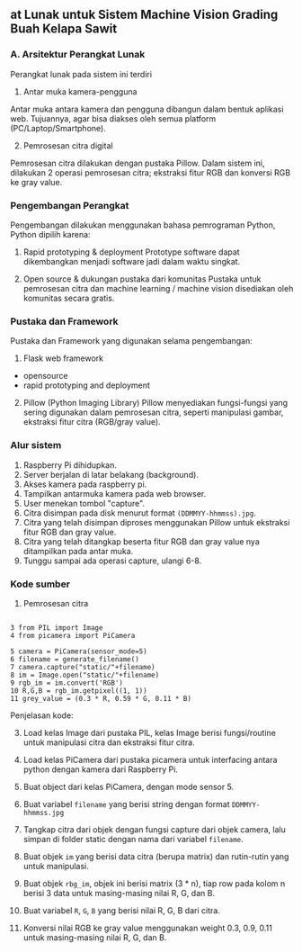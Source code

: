 at  Lunak untuk Sistem Machine Vision Grading Buah Kelapa Sawit
---
### A. Arsitektur Perangkat Lunak

Perangkat lunak pada sistem ini terdiri 

1. Antar muka kamera-pengguna

Antar muka antara kamera dan pengguna dibangun dalam bentuk aplikasi web. Tujuannya, agar bisa diakses oleh semua platform (PC/Laptop/Smartphone). 

2. Pemrosesan citra digital 

Pemrosesan citra dilakukan dengan pustaka Pillow. Dalam sistem ini, dilakukan 2 operasi pemrosesan citra; ekstraksi fitur RGB dan konversi RGB ke gray value. 

### Pengembangan Perangkat 
Pengembangan dilakukan menggunakan bahasa pemrograman Python, 
Python dipilih karena:

1. Rapid prototyping & deployment
Prototype software dapat dikembangkan menjadi software jadi dalam waktu singkat.

2. Open source & dukungan pustaka dari komunitas
Pustaka untuk pemrosesan citra dan machine learning / machine vision disediakan oleh komunitas secara gratis. 

### Pustaka dan Framework
Pustaka dan Framework yang digunakan selama pengembangan:

1. Flask web framework 
- opensource
- rapid prototyping and deployment

2. Pillow (Python Imaging Library) 
Pillow menyediakan fungsi-fungsi yang sering digunakan dalam pemrosesan citra, seperti manipulasi gambar, ekstraksi fitur citra (RGB/gray value).

### Alur sistem

1. Raspberry Pi dihidupkan.
2. Server berjalan di latar belakang (background).
3. Akses kamera pada raspberry pi.
4. Tampilkan antarmuka kamera pada web browser. 
5. User menekan tombol "capture".
6. Citra disimpan pada disk menurut format `(DDMMYY-hhmmss).jpg`.
7. Citra yang telah disimpan diproses menggunakan Pillow untuk ekstraksi fitur RGB dan gray value.
8. Citra yang telah ditangkap beserta fitur RGB dan gray value nya ditampilkan pada antar muka.
9. Tunggu sampai ada operasi capture, ulangi 6-8.
 
### Kode sumber

1. Pemrosesan citra


```

3 from PIL import Image
4 from picamera import PiCamera

5 camera = PiCamera(sensor_mode=5)
6 filename = generate_filename()
7 camera.capture("static/"+filename)
8 im = Image.open("static/"+filename)
9 rgb_im = im.convert('RGB')
10 R,G,B = rgb_im.getpixel((1, 1))
11 grey_value = (0.3 * R, 0.59 * G, 0.11 * B)
```

Penjelasan kode:

3. Load kelas Image dari pustaka PIL, kelas Image berisi fungsi/routine untuk manipulasi citra dan ekstraksi fitur citra.

4. Load kelas PiCamera dari pustaka picamera untuk interfacing antara python dengan kamera dari Raspberry Pi.

5.  Buat object dari kelas PiCamera, dengan mode sensor 5.

6.  Buat variabel `filename` yang berisi string dengan format `DDMMYY-hhmmss.jpg` 

7.  Tangkap citra dari objek dengan fungsi capture dari objek camera, lalu simpan di folder static dengan nama dari variabel `filename`.

8. Buat objek `im` yang berisi data citra (berupa matrix) dan rutin-rutin yang untuk manipulasi.

9. Buat objek `rbg_im`, objek ini berisi matrix (3 * n), tiap row pada kolom n berisi 3 data untuk masing-masing nilai R, G, dan B.

10. Buat variabel `R`, `G`, `B` yang berisi nilai R, G, B dari citra.

11. Konversi nilai RGB ke gray value menggunakan weight 0.3, 0.9, 0.11 untuk masing-masing nilai R, G, dan B.
